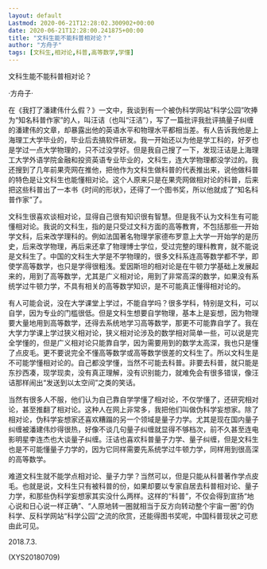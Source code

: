 ```yaml
---
layout: default
Lastmod: 2020-06-21T12:28:02.300902+00:00
date: 2020-06-21T12:28:00.241875+00:00
title: "文科生能不能科普相对论？"
author: "方舟子"
tags: [文科生,相对论,科普,高等数学,学懂]
---
```


文科生能不能科普相对论？

·方舟子·

在《我打了潘建伟什么假？》一文中，我谈到有一个被伪科学网站“科学公园”吹捧为“知名科普作家”的人，叫汪诘（也叫“汪洁”），写了一篇批评我批评搞量子纠缠的潘建伟的文章，却暴露出他的英语水平和物理水平都相当差。有人告诉我他是上海理工大学毕业的，毕业后去搞软件研发。我一开始还以为他是学工科的，好歹也是学过一点大学物理的，只不过没学好。但是我自己搜了一下，发现汪诘是上海理工大学外语学院金融和投资英语专业毕业的，文科生，连大学物理都没学过的。我还搜到了几年前果壳网在推他，把他作为文科生做科普的代表推出来，说他做科普的特色是让文科生也能懂相对论。这个人原来只是在果壳网做相对论的科普，后来把这些科普出了一本书《时间的形状》，还得了一个图书奖，所以他就成了“知名科普作家”了。

文科生很喜欢谈相对论，显得自己很有知识很有智慧。但是我不认为文科生有可能懂相对论。我说的文科生，指的是只受过文科方面的高等教育，不包括那些一开始学文科，后来改学理科的。例如法国著名物理学家德布罗意上大学一开始学的是历史，后来改学物理，再后来还拿了物理博士学位，受过完整的理科教育，就不能说是文科生了。中国的文科生大学是不学物理的，很多文科系连高等数学都不学，即使学高等数学，也只是学得很粗浅。爱因斯坦的相对论是在牛顿力学基础上发展起来的，用到了高等数学，尤其是广义相对论，用到了非常高深的数学，如果没有系统学过牛顿力学，不具有相关的高等数学知识，是不可能真正懂得相对论的。

有人可能会说，没在大学课堂上学过，不能自学吗？很多学科，特别是文科，可以自学，因为专业的门槛很低。但是文科生想要自学物理，基本上是妄想，因为物理要大量地用到高等数学，还得去系统地学习高等数学，那更不可能靠自学了。我在大学力学课上学过狭义相对论，狭义相对论涉及的数学相对简单一些，可以说是完全学懂的，但是广义相对论只能靠自学，因为需要用到的数学太高深，我也只是懂了点皮毛。更不要说完全不懂高等数学或高等数学很差的文科生了。所以文科生是不可能学懂相对论的。自己都没学懂，当然不可能去科普。非要去科普，就只能是东抄西凑，现学现卖，没有真正理解，没有识别能力，就难免会有很多错误，像汪诘那样闹出“发送到以太空间”之类的笑话。

当然有很多人不服，他们认为自己靠自学学懂了相对论，不仅学懂了，还研究相对论，甚至推翻了相对论。这种人在网上非常多，我把他们叫做伪科学妄想家。除了相对论，伪科学妄想家还喜欢糟蹋的另一个领域是量子力学。尤其是现在国内量子纠缠被潘建伟炒得很热，好像不谈几句量子纠缠就显得不够档次，前不久甚至连电影明星李连杰也大谈量子纠缠。汪诘也喜欢科普量子力学、量子纠缠，但是文科生也是不可能懂量子力学的，因为它同样需要先系统学过牛顿力学，同样用到很高深的高等数学。

难道文科生就不能学点相对论、量子力学？当然可以，但是只能从科普著作学点皮毛。也就是说，文科生只有被科普的份，如果却要以专家自居去科普相对论、量子力学，和那些伪科学妄想家其实没什么两样。这样的“科普”，不仅会得到宣扬“地心说和日心说一样正确”、“人原地转一圈就相当于反方向转动整个宇宙一圈”的伪科学、反科学网站“科学公园”之流的欣赏，还能得图书奖呢，中国科普现状之可悲由此可见。

2018.7.3.

(XYS20180709)

